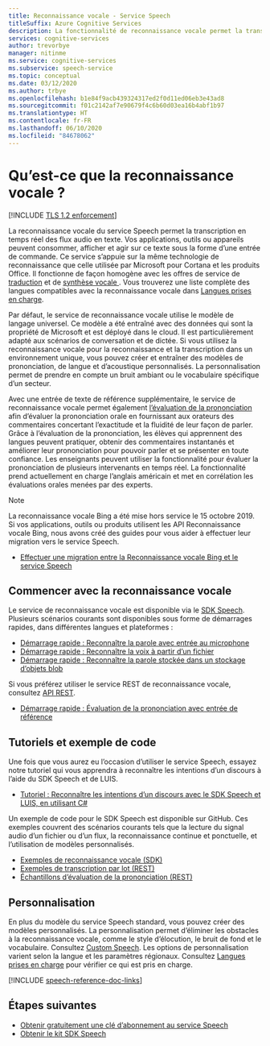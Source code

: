 ```yaml
---
title: Reconnaissance vocale - Service Speech
titleSuffix: Azure Cognitive Services
description: La fonctionnalité de reconnaissance vocale permet la transcription en temps réel des flux audio en texte. Vos applications, outils ou appareils peuvent consommer, afficher et agir sur cette entrée de texte. Ce service fonctionne de façon continue avec les fonctionnalités de synthèse vocale et de traduction vocale.
services: cognitive-services
author: trevorbye
manager: nitinme
ms.service: cognitive-services
ms.subservice: speech-service
ms.topic: conceptual
ms.date: 03/12/2020
ms.author: trbye
ms.openlocfilehash: b1e84f9acb439324317ed2f0d11ed06eb3e43ad8
ms.sourcegitcommit: f01c2142af7e90679f4c6b60d03ea16b4abf1b97
ms.translationtype: HT
ms.contentlocale: fr-FR
ms.lasthandoff: 06/10/2020
ms.locfileid: "84678062"
---
```

# <a name="what-is-speech-to-text"></a>Qu’est-ce que la reconnaissance vocale ?

[!INCLUDE [TLS 1.2 enforcement](../../../includes/cognitive-services-tls-announcement.md)]

La reconnaissance vocale du service Speech permet la transcription en temps réel des flux audio en texte. Vos applications, outils ou appareils peuvent consommer, afficher et agir sur ce texte sous la forme d’une entrée de commande. Ce service s’appuie sur la même technologie de reconnaissance que celle utilisée par Microsoft pour Cortana et les produits Office. Il fonctionne de façon homogène avec les offres de service de <a href="./speech-translation.md" target="_blank">traduction<span class="docon docon-navigate-external x-hidden-focus"></span></a> et de <a href="./text-to-speech.md" target="_blank">synthèse vocale <span class="docon docon-navigate-external x-hidden-focus"></span></a>. Vous trouverez une liste complète des langues compatibles avec la reconnaissance vocale dans [Langues prises en charge](language-support.md#speech-to-text).

Par défaut, le service de reconnaissance vocale utilise le modèle de langage universel. Ce modèle a été entraîné avec des données qui sont la propriété de Microsoft et est déployé dans le cloud. Il est particulièrement adapté aux scénarios de conversation et de dictée. Si vous utilisez la reconnaissance vocale pour la reconnaissance et la transcription dans un environnement unique, vous pouvez créer et entraîner des modèles de prononciation, de langue et d’acoustique personnalisés. La personnalisation permet de prendre en compte un bruit ambiant ou le vocabulaire spécifique d’un secteur.

Avec une entrée de texte de référence supplémentaire, le service de reconnaissance vocale permet également [l’évaluation de la prononciation](rest-speech-to-text.md#pronunciation-assessment-parameters) afin d’évaluer la prononciation orale en fournissant aux orateurs des commentaires concertant l’exactitude et la fluidité de leur façon de parler. Grâce à l’évaluation de la prononciation, les élèves qui apprennent des langues peuvent pratiquer, obtenir des commentaires instantanés et améliorer leur prononciation pour pouvoir parler et se présenter en toute confiance. Les enseignants peuvent utiliser la fonctionnalité pour évaluer la prononciation de plusieurs intervenants en temps réel. La fonctionnalité prend actuellement en charge l’anglais américain et met en corrélation les évaluations orales menées par des experts.

> [!NOTE]
> La reconnaissance vocale Bing a été mise hors service le 15 octobre 2019. Si vos applications, outils ou produits utilisent les API Reconnaissance vocale Bing, nous avons créé des guides pour vous aider à effectuer leur migration vers le service Speech.
> - [Effectuer une migration entre la Reconnaissance vocale Bing et le service Speech](how-to-migrate-from-bing-speech.md)

## <a name="get-started-with-speech-to-text"></a>Commencer avec la reconnaissance vocale

Le service de reconnaissance vocale est disponible via le [SDK Speech](speech-sdk.md). Plusieurs scénarios courants sont disponibles sous forme de démarrages rapides, dans différentes langues et plateformes :

 - [Démarrage rapide : Reconnaître la parole avec entrée au microphone](quickstarts/speech-to-text-from-microphone.md)
 - [Démarrage rapide : Reconnaître la voix à partir d’un fichier](quickstarts/speech-to-text-from-file.md)
 - [Démarrage rapide : Reconnaître la parole stockée dans un stockage d’objets blob](quickstarts/from-blob.md)

Si vous préférez utiliser le service REST de reconnaissance vocale, consultez [API REST](rest-speech-to-text.md).

 - [Démarrage rapide : Évaluation de la prononciation avec entrée de référence](rest-speech-to-text.md#pronunciation-assessment-parameters)

## <a name="tutorials-and-sample-code"></a>Tutoriels et exemple de code

Une fois que vous aurez eu l’occasion d’utiliser le service Speech, essayez notre tutoriel qui vous apprendra à reconnaître les intentions d’un discours à l’aide du SDK Speech et de LUIS.

- [Tutoriel : Reconnaître les intentions d’un discours avec le SDK Speech et LUIS, en utilisant C#](how-to-recognize-intents-from-speech-csharp.md)

Un exemple de code pour le SDK Speech est disponible sur GitHub. Ces exemples couvrent des scénarios courants tels que la lecture du signal audio d’un fichier ou d’un flux, la reconnaissance continue et ponctuelle, et l’utilisation de modèles personnalisés.

- [Exemples de reconnaissance vocale (SDK)](https://github.com/Azure-Samples/cognitive-services-speech-sdk)
- [Exemples de transcription par lot (REST)](https://github.com/Azure-Samples/cognitive-services-speech-sdk/tree/master/samples/batch)
- [Échantillons d’évaluation de la prononciation (REST)](rest-speech-to-text.md#pronunciation-assessment-parameters)

## <a name="customization"></a>Personnalisation

En plus du modèle du service Speech standard, vous pouvez créer des modèles personnalisés. La personnalisation permet d’éliminer les obstacles à la reconnaissance vocale, comme le style d’élocution, le bruit de fond et le vocabulaire. Consultez [Custom Speech](how-to-custom-speech.md). Les options de personnalisation varient selon la langue et les paramètres régionaux. Consultez [Langues prises en charge](supported-languages.md) pour vérifier ce qui est pris en charge.

[!INCLUDE [speech-reference-doc-links](includes/speech-reference-doc-links.md)]

## <a name="next-steps"></a>Étapes suivantes

- [Obtenir gratuitement une clé d’abonnement au service Speech](get-started.md)
- [Obtenir le kit SDK Speech](speech-sdk.md)
